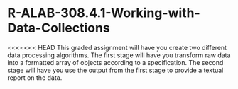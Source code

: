 # R-ALAB-308.4.1-Working-with-Data-Collections
<<<<<<< HEAD
This graded assignment will have you create two different data processing algorithms. The first stage will have you transform raw data into a formatted array of objects according to a specification. The second stage will have you use the output from the first stage to provide a textual report on the data.

